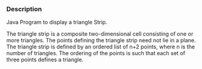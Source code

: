 ### Description

Java Program to display a triangle Strip. 

The triangle strip is a composite two-dimensional cell consisting of one or more triangles.
The points defining the triangle strip need not lie in a plane. 
The triangle strip is defined by an ordered list of n+2 points, where n is the number of triangles. 
The ordering of the points is such that each set of three points defines a triangle.

